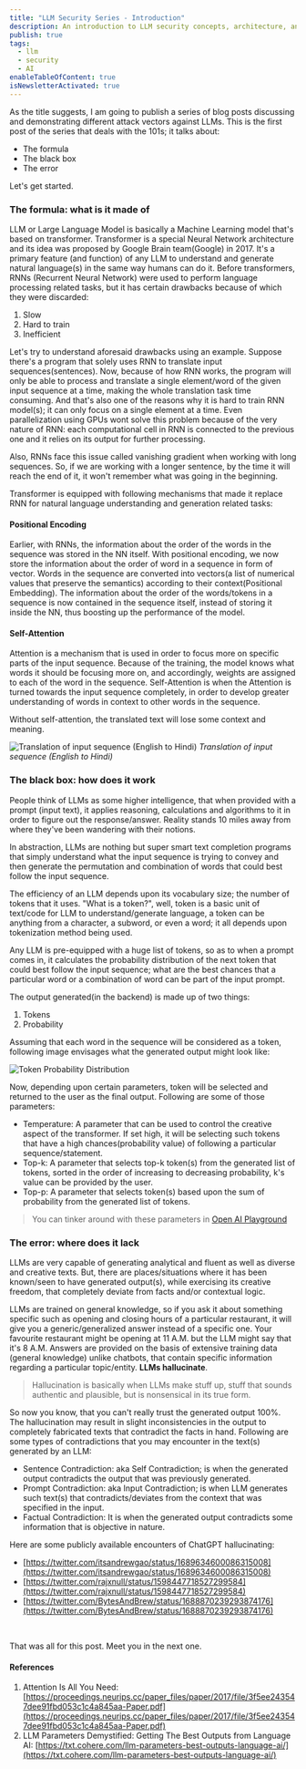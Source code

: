 ```yaml
---
title: "LLM Security Series - Introduction"
description: An introduction to LLM security concepts, architecture, and potential vulnerabilities
publish: true
tags:
  - llm
  - security
  - AI
enableTableOfContent: true
isNewsletterActivated: true
---
```


As the title suggests, I am going to publish a series of blog posts discussing and demonstrating different attack vectors against LLMs. This is the first post of the series that deals with the 101s; it talks about:
- The formula
- The black box
- The error

Let's get started.

### The formula: what is it made of
LLM or Large Language Model is basically a Machine Learning model that's based on transformer. Transformer is a special Neural Network architecture and its idea was proposed by Google Brain team(Google) in 2017. It's a primary feature (and function) of any LLM to understand and generate natural language(s) in the same way humans can do it. Before transformers, RNNs (Recurrent Neural Network) were used to perform language processing related tasks, but it has certain drawbacks because of which they were discarded:
1. Slow
2. Hard to train
3. Inefficient


Let's try to understand aforesaid drawbacks using an example. Suppose there's a program that solely uses RNN to translate input sequences(sentences). Now, because of how RNN works, the program will only be able to process and translate a single element/word of the given input sequence at a time, making the whole translation task time consuming. And that's also one of the reasons why it is hard to train RNN model(s); it can only focus on a single element at a time. Even parallelization using GPUs wont solve this problem because of the very nature of RNN: each computational cell in RNN is connected to the previous one and it relies on its output for further processing.


Also, RNNs face this issue called vanishing gradient when working with long sequences. So, if we are working with a longer sentence, by the time it will reach the end of it, it won't remember what was going in the beginning.


Transformer is equipped with following mechanisms that made it replace RNN for natural language understanding and generation related tasks:
#### Positional Encoding
Earlier, with RNNs, the information about the order of the words in the sequence was stored in the NN itself. With positional encoding, we now store the information about the order of word in a sequence in form of vector. Words in the sequence are converted into vectors(a list of numerical values that preserve the semantics) according to their context(Positional Embedding). The information about the order of the words/tokens in a sequence is now contained in the sequence itself, instead of storing it inside the NN, thus boosting up the performance of the model.

#### Self-Attention
Attention is a mechanism that is used in order to focus more on specific parts of the input sequence. Because of the training, the model knows what words it should be focusing more on, and accordingly, weights are assigned to each of the word in the sequence. Self-Attention is when the Attention is turned towards the input sequence completely, in order to develop greater understanding of words in context to other words in the sequence. 

Without self-attention, the translated text will lose some context and meaning.

![Translation of input sequence (English to Hindi)](/static/gif/enc-dec.gif)
*Translation of input sequence (English to Hindi)*

### The black box: how does it work

People think of LLMs as some higher intelligence, that when provided with a prompt (input text), it applies reasoning, calculations and algorithms to it in order to figure out the response/answer. Reality stands 10 miles away from where they've been wandering with their notions. 


In abstraction, LLMs are nothing but super smart text completion programs that simply understand what the input sequence is trying to convey and then generate the permutation and combination of words that could best follow the input sequence.


The efficiency of an LLM depends upon its vocabulary size; the number of tokens that it uses. "What is a token?", well, token is a basic unit of text/code for LLM to understand/generate language, a token can be anything from a character, a subword, or even a word; it all depends upon tokenization method being used. 

Any LLM is pre-equipped with a huge list of tokens, so as to when a prompt comes in, it calculates the probability distribution of the next token that could best follow the input sequence; what are the best chances that a particular word or a combination of word can be part of the input prompt.



The output generated(in the backend) is made up of two things:
1. Tokens
2. Probability

Assuming that each word in the sequence will be considered as a token, following image envisages what the generated output might look like: 

![Token Probability Distribution](/static/img/token-prob.png)

Now, depending upon certain parameters, token will be selected and returned to the user as the final output. Following are some of those parameters:
- Temperature: A parameter that can be used to control the creative aspect of the transformer. If set high, it will be selecting such tokens that have a high chances(probability value) of following a particular sequence/statement.
- Top-k: A parameter that selects top-k token(s) from the generated list of tokens, sorted in the order of increasing to decreasing probability, k's value can be provided by the user.
- Top-p: A parameter that selects token(s) based upon the sum of probability from the generated list of tokens.

> You can tinker around with these parameters in [Open AI Playground](https://platform.openai.com/playground)

### The error: where does it lack

LLMs are very capable of generating analytical and fluent as well as diverse and creative texts. But, there are places/situations where it has been known/seen to have generated output(s), while exercising its creative freedom, that completely deviate from facts and/or contextual logic.

LLMs are trained on general knowledge, so if you ask it about something specific such as opening and closing hours of a particular restaurant, it will give you a generic/generalized answer instead of a specific one. Your favourite restaurant might be opening at 11 A.M. but the LLM might say that it's 8 A.M. Answers are provided on the basis of extensive training data (general knowledge) unlike chatbots, that contain specific information regarding a particular topic/entity. **LLMs hallucinate**.

> Hallucination is basically when LLMs make stuff up, stuff that sounds authentic and plausible, but is nonsensical in its true form. 

So now you know, that you can't really trust the generated output 100%. The hallucination may result in slight inconsistencies in the output to completely fabricated texts that contradict the facts in hand. Following are some types of contradictions that you may encounter in the text(s) generated by an LLM:
- Sentence Contradiction: aka Self Contradiction; is when the generated output contradicts the output that was previously generated.
- Prompt Contradiction: aka Input Contradiction; is when LLM generates such text(s) that contradicts/deviates from the context that was specified in the input.
- Factual Contradiction: It is when the generated output contradicts some information that is objective in nature.


Here are some publicly available encounters of ChatGPT hallucinating:
- [https://twitter.com/itsandrewgao/status/1689634600086315008](https://twitter.com/itsandrewgao/status/1689634600086315008)
- [https://twitter.com/rajxnull/status/1598447718527299584](https://twitter.com/rajxnull/status/1598447718527299584)
- [https://twitter.com/BytesAndBrew/status/1688870239293874176](https://twitter.com/BytesAndBrew/status/1688870239293874176)

<br>

That was all for this post. Meet you in the next one.

#### References

1. Attention Is All You Need: [https://proceedings.neurips.cc/paper_files/paper/2017/file/3f5ee243547dee91fbd053c1c4a845aa-Paper.pdf](https://proceedings.neurips.cc/paper_files/paper/2017/file/3f5ee243547dee91fbd053c1c4a845aa-Paper.pdf)
2. LLM Parameters Demystified: Getting The Best Outputs from Language AI: [https://txt.cohere.com/llm-parameters-best-outputs-language-ai/](https://txt.cohere.com/llm-parameters-best-outputs-language-ai/)